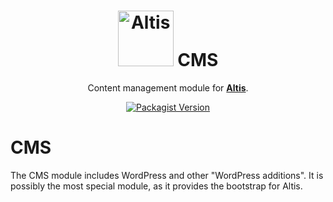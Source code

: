 <h1 align="center"><img src="https://make.hmn.md/altis/Altis-logo.svg" width="89" alt="Altis" /> CMS</h1>

<p align="center">Content management module for <strong><a href="https://altis-dxp.com/">Altis</a></strong>.</p>

<p align="center"><a href="https://packagist.org/packages/altis/cms"><img alt="Packagist Version" src="https://img.shields.io/packagist/v/altis/cms.svg"></a></p>

# CMS

The CMS module includes WordPress and other "WordPress additions". It is possibly the most special module, as it provides the bootstrap for Altis.
